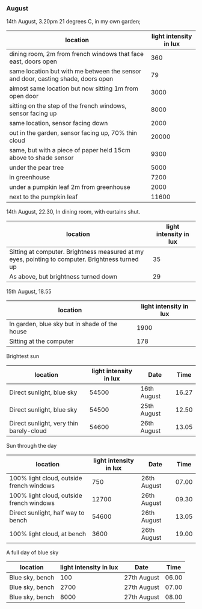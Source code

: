 

### August

14th August, 3.20pm 21 degrees C, in my own garden;

| location | light intensity in lux  |
| --------- | ------------------------ |
| dining room, 2m from french windows that face east, doors open      |    360 |
| same location but with me between the sensor and door, casting shade, doors open   |       79 |
| almost same location but now sitting 1m from open door     |    3000 |
| sitting on the step of the french windows, sensor facing up    |     8000 |
| same location, sensor facing down       |  2000 |
| out in the garden, sensor facing up, 70% thin cloud     |    20000 |
| same, but with a piece of paper held 15cm above to shade sensor  |     9300 |
| under the pear tree     |    5000 |
| in greenhouse    | 7200 |
| under a pumpkin leaf 2m from greenhouse  |   2000 |
| next to the pumpkin leaf    |      11600 |

14th August, 22.30, In dining room, with curtains shut.

| location | light intensity in lux  |
| --------- | ------------------------ |
| Sitting at computer. Brightness measured at my eyes, pointing to computer. Brightness turned up  | 35 |
| As above, but brightness turned down | 29 |

15th August, 18.55

| location | light intensity in lux  |
| --------- | ------------------------ |
| In garden, blue sky but in shade of the house  | 1900 |
| Sitting at the computer | 178 |


Brightest sun

| location | light intensity in lux  |Date| Time|
| --------- | ------------------------ |-----| -----|
| Direct sunlight, blue sky  | 54500 |16th August| 16.27|
| Direct sunlight, blue sky  | 54500 |25th August| 12.50|
| Direct sunlight, very thin barely-cloud  | 54600 |26th August| 13.05|


Sun through the day

| location | light intensity in lux  | Date| Time|
| --------- | ------------------------ |--------|--------|
| 100% light cloud, outside french windows | 750 |26th August|07.00|
| 100% light cloud, outside french windows | 12700 |26th August|09.30|
| Direct sunlight, half way to bench  | 54600 |26th August| 13.05|
| 100% light cloud, at bench  | 3600 |26th August| 19.00|


A full day of blue sky

| location | light intensity in lux  | Date| Time|
| --------- | ------------------------ |--------|--------|
| Blue sky, bench | 100 |27th August|06.00|
| Blue sky, bench | 2700 |27th August|07.00|
| Blue sky, bench | 8000 |27th August|08.00|
